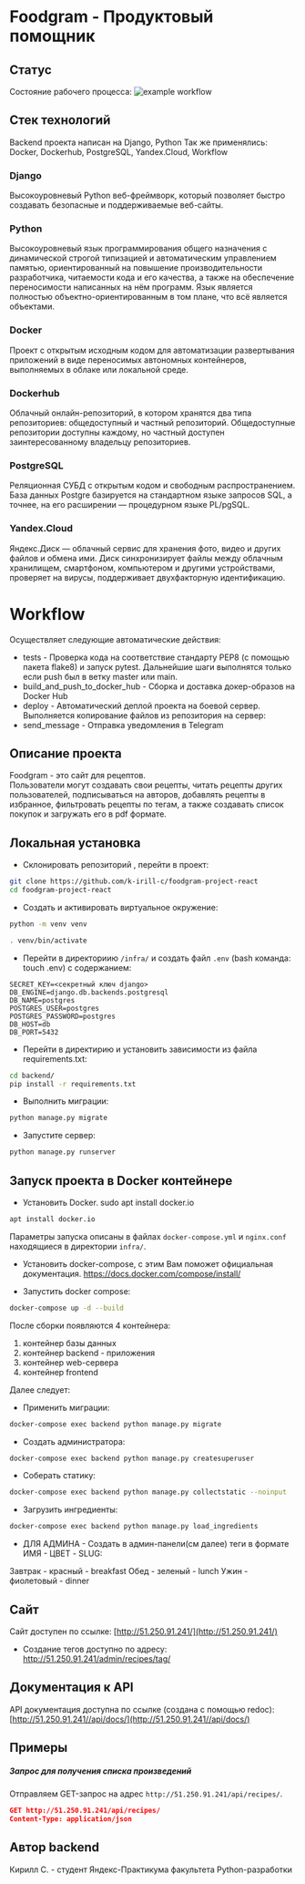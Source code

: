 # Foodgram - Продуктовый помощник

## Статус
Состояние рабочего процесса:
![example workflow](https://github.com/k-irill-c/foodgram-project-react/actions/workflows/main_food.yml/badge.svg)

## Стек технологий
Backend проекта написан на Django, Python
Так же применялись: Docker, Dockerhub, PostgreSQL, Yandex.Cloud, Workflow

### Django 
Высокоуровневый Python веб-фреймворк, который позволяет быстро создавать безопасные и поддерживаемые веб-сайты.

### Python
Высокоуровневый язык программирования общего назначения с динамической строгой типизацией и автоматическим управлением памятью, ориентированный на повышение производительности разработчика, читаемости кода и его качества, а также на обеспечение переносимости написанных на нём программ. Язык является полностью объектно-ориентированным в том плане, что всё является объектами.

### Docker
Проект с открытым исходным кодом для автоматизации развертывания приложений в виде переносимых автономных контейнеров, выполняемых в облаке или локальной среде.

### Dockerhub
Облачный онлайн-репозиторий, в котором хранятся два типа репозиториев: общедоступный и частный репозиторий. Общедоступные репозитории доступны каждому, но частный доступен заинтересованному владельцу репозиториев.

### PostgreSQL
Реляционная СУБД с открытым кодом и свободным распространением. База данных Postgre базируется на стандартном языке запросов SQL, а точнее, на его расширении — процедурном языке PL/pgSQL.

### Yandex.Cloud
Яндекс.Диск — облачный сервис для хранения фото, видео и других файлов и обмена ими. Диск синхронизирует файлы между облачным хранилищем, смартфоном, компьютером и другими устройствами, проверяет на вирусы, поддерживает двухфакторную идентификацию.

# Workflow
Осуществляет следующие автоматические действия:
* tests - Проверка кода на соответствие стандарту PEP8 (с помощью пакета flake8) и запуск pytest. Дальнейшие шаги выполнятся только если push был в ветку master или main.
* build_and_push_to_docker_hub - Сборка и доставка докер-образов на Docker Hub
* deploy - Автоматический деплой проекта на боевой сервер. Выполняется копирование файлов из репозитория на сервер:
* send_message - Отправка уведомления в Telegram

## Описание проекта

Foodgram - это сайт для рецептов.  
Пользователи могут создавать свои рецепты, читать рецепты других пользователей, подписываться на авторов, добавлять рецепты в избранное, фильтровать рецепты по тегам, а также создавать список покупок и загружать его в pdf формате.


## Локальная установка

* Склонировать репозиторий , перейти в проект:
```bash
git clone https://github.com/k-irill-c/foodgram-project-react
cd foodgram-project-react
```

* Cоздать и активировать виртуальное окружение:

```bash
python -m venv venv
```

```bash
. venv/bin/activate
```

* Перейти в директориию `/infra/` и создать файл `.env` (bash команда: touch .env) с содержанием:

```
SECRET_KEY=<секретный ключ django>
DB_ENGINE=django.db.backends.postgresql
DB_NAME=postgres
POSTGRES_USER=postgres
POSTGRES_PASSWORD=postgres
DB_HOST=db
DB_PORT=5432
```

* Перейти в директирию и установить зависимости из файла requirements.txt:

```bash
cd backend/
pip install -r requirements.txt
```

* Выполнить миграции:

```bash
python manage.py migrate
```

* Запустите сервер:
```bash
python manage.py runserver
```

## Запуск проекта в Docker контейнере
* Установить Docker. sudo apt install docker.io
```bash
apt install docker.io
```  
Параметры запуска описаны в файлах `docker-compose.yml` и `nginx.conf` находящиеся в директории `infra/`.

* Установить docker-compose, с этим Вам поможет официальная документация. https://docs.docker.com/compose/install/ 

* Запустить docker compose:
```bash
docker-compose up -d --build
```  
После сборки появляются 4 контейнера:
1. контейнер базы данных
2. контейнер backend - приложения 
3. контейнер web-сервера 
4. контейнер frontend
  

  Далее следует:
* Применить миграции:
```bash
docker-compose exec backend python manage.py migrate
```
* Создать администратора:
```bash
docker-compose exec backend python manage.py createsuperuser
```
* Соберать статику:
```bash
docker-compose exec backend python manage.py collectstatic --noinput
```
* Загрузить ингредиенты:
```bash
docker-compose exec backend python manage.py load_ingredients
```
* ДЛЯ АДМИНА - Создать в админ-панели(см далее) теги в формате ИМЯ - ЦВЕТ - SLUG:
 
Завтрак - красный - breakfast
Обед - зеленый - lunch
Ужин - фиолетовый - dinner

## Сайт
Сайт доступен по ссылке:
[http://51.250.91.241/](http://51.250.91.241/)

* Создание тегов доступно по адресу: http://51.250.91.241/admin/recipes/tag/

## Документация к API
API документация доступна по ссылке (создана с помощью redoc):
[http://51.250.91.241//api/docs/](http://51.250.91.241//api/docs/)

## Примеры

##### Запрос для получения списка произведений
Отправляем GET-запрос на адрес `http://51.250.91.241/api/recipes/`.
```json
GET http://51.250.91.241/api/recipes/
Content-Type: application/json
```

## Автор backend
Кирилл С. - студент Яндекс-Практикума факультета Python-разработки
